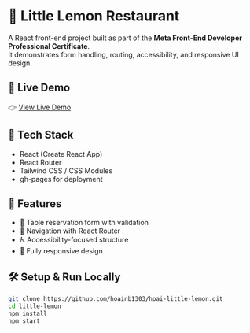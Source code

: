 # 🍋 Little Lemon Restaurant

A React front-end project built as part of the **Meta Front-End Developer Professional Certificate**.  
It demonstrates form handling, routing, accessibility, and responsive UI design.

## 🚀 Live Demo

👉 [View Live Demo](https://hoainb1303.github.io/hoai-little-lemon)

## 🧩 Tech Stack

- React (Create React App)
- React Router
- Tailwind CSS / CSS Modules
- gh-pages for deployment

## 🧠 Features

- 📅 Table reservation form with validation
- 🧭 Navigation with React Router
- ♿ Accessibility-focused structure
- 📱 Fully responsive design

## 🛠️ Setup & Run Locally

```bash
git clone https://github.com/hoainb1303/hoai-little-lemon.git
cd little-lemon
npm install
npm start
```
